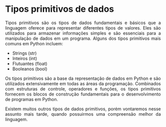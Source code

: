 # Tipos primitivos de dados

<p style='text-align: justify;'>
Tipos primitivos são os tipos de dados fundamentais e básicos que a linguagem oferece para representar diferentes tipos de valores. Eles são utilizados para armazenar informações simples e são essenciais para a manipulação de dados em um programa. Alguns dos tipos primitivos mais comuns em Python incluem:
</p>

* Strings (str)
* Inteiros (int) 
* Flutuantes (float) 
* Booleanos (bool)

<p style='text-align: justify;'>
Os tipos primitivos são a base da representação de dados em Python e são utilizados extensivamente em todas as áreas da programação. Combinados com estruturas de controle, operadores e funções, os tipos primitivos fornecem os blocos de construção fundamentais para o desenvolvimento de programas em Python.
</p>

<p style='text-align: justify;'>
Existem muitos outros tipos de dados primitivos, porém vontaremos nesse assunto mais tarde, quando possuirmos uma compreensão melhor da linguagem.
<p>